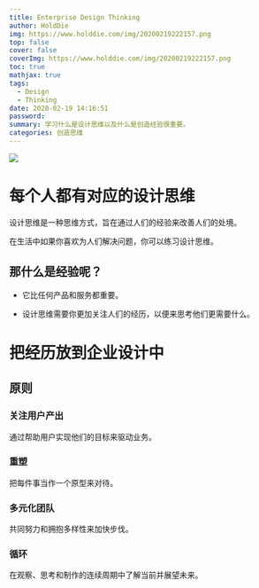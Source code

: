 ```yaml
---
title: Enterprise Design Thinking
author: HoldDie
img: https://www.holddie.com/img/20200219222157.png
top: false
cover: false
coverImg: https://www.holddie.com/img/20200219222157.png
toc: true
mathjax: true
tags:
  - Design
  - Thinking
date: 2020-02-19 14:16:51
password:
summary: 学习什么是设计思维以及什么是创造经验很重要。
categories: 创造思维
---
```




![](https://www.holddie.com/img/20200219222157.png)



# 每个人都有对应的设计思维



设计思维是一种思维方式，旨在通过人们的经验来改善人们的处境。

在生活中如果你喜欢为人们解决问题，你可以练习设计思维。



## 那什么是经验呢？

- 它比任何产品和服务都重要。

- 设计思维需要你更加关注人们的经历，以便来思考他们更需要什么。



# 把经历放到企业设计中



## 原则

### 关注用户产出

通过帮助用户实现他们的目标来驱动业务。



### 重塑

把每件事当作一个原型来对待。



### 多元化团队

共同努力和拥抱多样性来加快步伐。



### 循环

在观察、思考和制作的连续周期中了解当前并展望未来。



